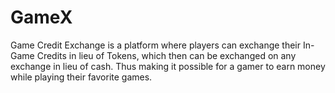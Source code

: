 # GameX

Game Credit Exchange is a platform where players can
exchange their In-Game Credits in lieu of Tokens, which then
can be exchanged on any exchange in lieu of cash. Thus
making it possible for a gamer to earn money while playing
their favorite games.
